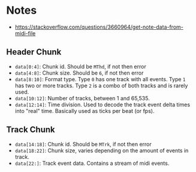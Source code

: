 # Notes

* https://stackoverflow.com/questions/3660964/get-note-data-from-midi-file

## Header Chunk

* `data[0:4]`: Chunk id. Should be `MThd`, if not then error
* `data[4:8]`: Chunk size. Should be `6`, if not then error
* `data[8:10]`: Format type. Type `0` has one track with all events. Type `1`
  has two or more tracks. Type `2` is a combo of both tracks and is rarely
  used.
* `data[10:12]`: Number of tracks, between 1 and 65,535.
* `data[12:14]`: Time division. Used to decode the track event delta times into
  "real" time. Basically used as ticks per beat (or fps).

## Track Chunk

* `data[14:18]`: Chunk id. Should be `MTrk`, if not then error
* `data[18:22]`: Chunk size, varies depending on the amount of events in track.
* `data[22:]`: Track event data. Contains a stream of midi events.
